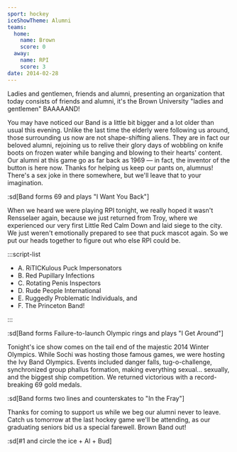 ```yaml
---
sport: hockey
iceShowTheme: Alumni
teams:
  home:
    name: Brown
    score: 0
  away:
    name: RPI
    score: 3
date: 2014-02-28
---
```


Ladies and gentlemen, friends and alumni, presenting an organization that today consists of friends and alumni, it's the Brown University "ladies and gentlemen" BAAAAAND!

You may have noticed our Band is a little bit bigger and a lot older than usual this evening. Unlike the last time the elderly were following us around, those surrounding us now are not shape-shifting aliens. They are in fact our beloved alumni, rejoining us to relive their glory days of wobbling on knife boots on frozen water while banging and blowing to their hearts' content. Our alumni at this game go as far back as 1969 — in fact, the inventor of the button is here now. Thanks for helping us keep our pants on, alumnus! There's a sex joke in there somewhere, but we'll leave that to your imagination.

:sd[Band forms 69 and plays "I Want You Back"]

When we heard we were playing RPI tonight, we really hoped it wasn't Rensselaer again, because we just returned from Troy, where we experienced our very first Little Red Calm Down and laid siege to the city. We just weren't emotionally prepared to see that puck mascot again. So we put our heads together to figure out who else RPI could be.

:::script-list

- A. RiTICKulous Puck Impersonators
- B. Red Pupillary Infections
- C. Rotating Penis Inspectors
- D. Rude People International
- E. Ruggedly Problematic Individuals, and
- F. The Princeton Band!

:::

:sd[Band forms Failure-to-launch Olympic rings and plays "I Get Around"]

Tonight's ice show comes on the tail end of the majestic 2014 Winter Olympics. While Sochi was hosting those famous games, we were hosting the Ivy Band Olympics. Events included danger falls, tug-o-challenge, synchronized group phallus formation, making everything sexual... sexually, and the biggest ship competition. We returned victorious with a record-breaking 69 gold medals.

:sd[Band forms two lines and counterskates to "In the Fray"]

Thanks for coming to support us while we beg our alumni never to leave. Catch us tomorrow at the last hockey game we'll be attending, as our graduating seniors bid us a special farewell. Brown Band out!

:sd[#1 and circle the ice + Al + Bud]
